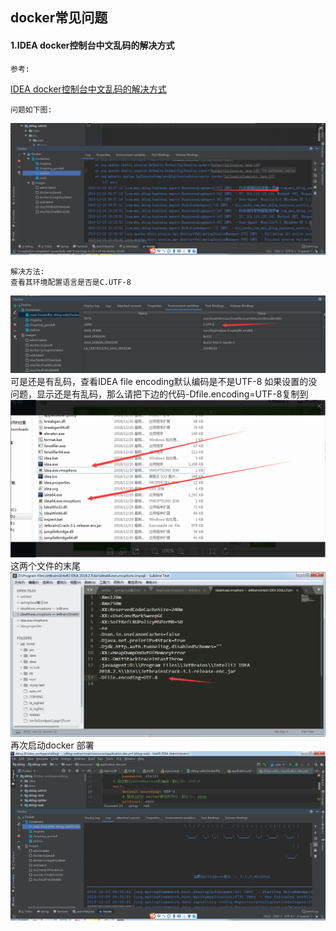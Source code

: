 ##  docker常见问题

#### 1.IDEA docker控制台中文乱码的解决方式

	参考: 
[IDEA docker控制台中文乱码的解决方式](https://wangyaozheng.top/article/21)

	问题如下图:
  ![](img/b1.png)

	解决方法:
	查看其环境配置语言是否是C.UTF-8
  ![](img/b2.png)
	可是还是有乱码，查看IDEA file encoding默认编码是不是UTF-8
	如果设置的没问题，显示还是有乱码，那么请把下边的代码-Dfile.encoding=UTF-8复制到
  ![](img/b3.png)
	这两个文件的末尾
  ![](img/b4.png)
	再次启动docker 部署
  ![](img/b5.png)